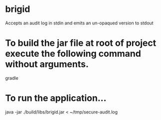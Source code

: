 # brigid
Accepts an audit log in stdin and emits an un-opaqued version to stdout

# To build the jar file at root of project execute the following command without arguments.
gradle

# To run the application...
java -jar ./build/libs/brigid.jar < ~/tmp/secure-audit.log 

